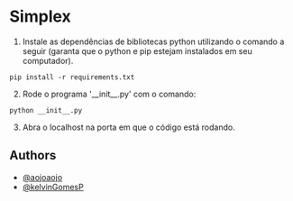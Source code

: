 
# Simplex

1. Instale as dependências de bibliotecas python utilizando o comando a seguir (garanta que o python e pip estejam instalados em seu computador).

`pip install -r requirements.txt `

2. Rode o programa '\_\_init\_\_.py' com o comando:

`python __init__.py`

3. Abra o localhost na porta em que o código está rodando.
## Authors

- [@aojoaojo](https://www.github.com/aojoaojo)
- [@kelvinGomesP](https://www.github.com/kelvinGomesP)
